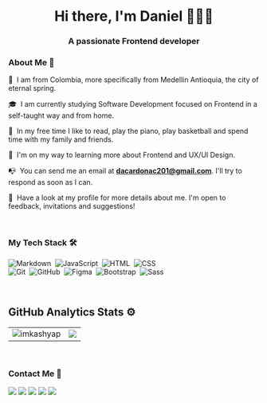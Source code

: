 <h1 align="center">Hi there, I'm Daniel 👋👨‍💻</h1>
<h3 align="center">A passionate Frontend developer</h3>


### About Me 📄

📍 &nbsp;I am from Colombia, more specifically from Medellin Antioquia, the city of eternal spring.

🎓 &nbsp;I am currently studying Software Development focused on Frontend in a self-taught way and from home.

🌱 &nbsp;In my free time I like to read, play the piano, play basketball and spend time with my family and friends.

🧠 &nbsp;I'm on my way to learning more about Frontend and UX/UI Design.

📭 &nbsp;You can send me an email at **dacardonac201@gmail.com**. I'll try to respond as soon as I can.

📄 &nbsp;Have a look at my profile for more details about me. I'm open to feedback, invitations and suggestions!

&nbsp;
### My Tech Stack 🛠

![Markdown](https://img.shields.io/badge/-Markdown-05122A?style=flat&logo=markdown)&nbsp;
![JavaScript](https://img.shields.io/badge/-JavaScript-05122A?style=flat&logo=javascript)&nbsp;
![HTML](https://img.shields.io/badge/-HTML-ff8000?style=flat&logo=HTML5&logoColor=white)&nbsp;
![CSS](https://img.shields.io/badge/-CSS-0000ff?style=flat&logo=CSS3&logoColor=white)\
![Git](https://img.shields.io/badge/-Git-f05032?style=flat&logo=git&logoColor=white)&nbsp;
![GitHub](https://img.shields.io/badge/-GitHub-000000?style=flat&logo=github)&nbsp;
![Figma](https://img.shields.io/badge/-Figma-05122A?style=flat&logo=figma&logoColor=FFFFFF)&nbsp;
![Bootstrap](https://img.shields.io/badge/-Bootstrap-563d7c?style=flat&logo=bootstrap&logoColor=white)&nbsp;
![Sass](https://img.shields.io/badge/-Sass-cf649a?style=flat&logo=sass&logoColor=white)&nbsp;


&nbsp;
## GitHub Analytics Stats ⚙️

<table style="width:100%"  align="center">
  <tr>
    <td> <img src="https://github-readme-stats.vercel.app/api?username=dacardonac&show_icons=true&theme=dark&locale=en&hide_border=true" alt="imkashyap" /></td>
    <td><img src="https://github-readme-stats.vercel.app/api/top-langs/?username=dacardonac&theme=dark&hide_border=true&langs_count=10&layout=compact"></td>
  </tr>
</table>

&nbsp;
### Contact Me 📲

<p align="center">
  
<a href="https://www.linkedin.com/in/daniel-alejandro-cano-cardona/"><img src="https://img.shields.io/badge/-Daniel Alejandro Cano Cardona-0077b5?style=flat&logo=Linkedin&logoColor=white"/></a>
<a href="https://www.facebook.com/daniel.cardona.359778"><img src="https://img.shields.io/badge/-Daniel A'c-1877F2?style=flat&logo=Facebook&logoColor=white"/></a>
<a href="https://www.instagram.com/06___dc/?hl=es-la"><img src="https://img.shields.io/badge/-Daniel A'c-ff2b6e?style=flat&logo=Instagram&logoColor=white"/></a>
<a href="https://www.threads.net/@06___dc"><img src="https://img.shields.io/badge/-Daniel A'c-000000?style=flate&logo=threads&logoColor=white"/></a>
<a href="https://www.frontendmentor.io/profile/Dacardonac"><img src="https://img.shields.io/badge/-Daniel A'c-ffffff?style=flate&logo=frontendmentor&logoColor=black"/></a>
</p>

<div align="center">

</div>
